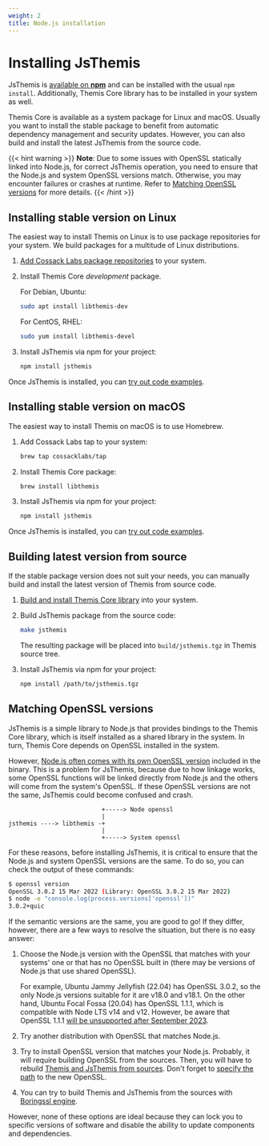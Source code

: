 ```yaml
---
weight: 2
title: Node.js installation
---
```


# Installing JsThemis

JsThemis is [available on **npm**](https://www.npmjs.com/package/jsthemis)
and can be installed with the usual `npm install`.
Additionally, Themis Core library has to be installed in your system as well.

Themis Core is available as a system package for Linux and macOS.
Usually you want to install the stable package to benefit from automatic dependency management and security updates.
However, you can also build and install the latest JsThemis from the source code.

  {{< hint warning >}}
  **Note**: Due to some issues with OpenSSL statically linked into Node.js, for correct JsThemis operation, you need to ensure that the Node.js and system OpenSSL versions match. Otherwise, you may encounter failures or crashes at runtime. Refer to [Matching OpenSSL versions](#matching-openssl-versions) for more details.
  {{< /hint >}}

## Installing stable version on Linux

The easiest way to install Themis on Linux is to use package repositories for your system.
We build packages for a multitude of Linux distributions.

 1. [Add Cossack Labs package repositories](/themis/installation/installation-from-packages/)
    to your system.

 2. Install Themis Core _development_ package.

    For Debian, Ubuntu:

    ```bash
    sudo apt install libthemis-dev
    ```

    For CentOS, RHEL:

    ```bash
    sudo yum install libthemis-devel
    ```

3. Install JsThemis via npm for your project:

    ```bash
    npm install jsthemis
    ```

Once JsThemis is installed, you can [try out code examples](../examples/).

## Installing stable version on macOS

The easiest way to install Themis on macOS is to use Homebrew.

 1. Add Cossack Labs tap to your system:

    ```bash
    brew tap cossacklabs/tap
    ```

 2. Install Themis Core package:

    ```bash
    brew install libthemis
    ```

 3. Install JsThemis via npm for your project:

    ```bash
    npm install jsthemis
    ```

Once JsThemis is installed, you can [try out code examples](../examples/).

## Building latest version from source

If the stable package version does not suit your needs,
you can manually build and install the latest version of Themis from source code.

 1. [Build and install Themis Core library](/themis/installation/installation-from-sources/)
    into your system.

 2. Build JsThemis package from the source code:

    ```bash
    make jsthemis
    ```

    The resulting package will be placed into `build/jsthemis.tgz`
    in Themis source tree.

 3. Install JsThemis via npm for your project:

    ```bash
    npm install /path/to/jsthemis.tgz
    ```

## Matching OpenSSL versions

JsThemis is a simple library to Node.js that provides bindings to the Themis Core library, which is itself installed as a shared library in the system. In turn, Themis Core depends on OpenSSL installed in the system.

However, [Node.js often comes with its own OpenSSL version](https://github.com/nodejs/TSC/blob/main/OpenSSL-Strategy.md) included in the binary. This is a problem for JsThemis, because due to how linkage works, some OpenSSL functions will be linked directly from Node.js and the others will come from the system's OpenSSL. If these OpenSSL versions are not the same, JsThemis could become confused and crash.

```
                          +-----> Node openssl
                          |
jsthemis ----> libthemis -+
                          |
                          +-----> System openssl
```

For these reasons, before installing JsThemis, it is critical to ensure that the Node.js and system OpenSSL versions are the same. To do so, you can check the output of these commands:

```bash
$ openssl version
OpenSSL 3.0.2 15 Mar 2022 (Library: OpenSSL 3.0.2 15 Mar 2022)
$ node -e "console.log(process.versions['openssl'])"
3.0.2+quic
```

If the semantic versions are the same, you are good to go! If they differ, however, there are a few ways to resolve the situation, but there is no easy answer:

1. Choose the Node.js version with the OpenSSL that matches with your systems' one or that has no OpenSSL built in (there may be versions of Node.js that use shared OpenSSL).

   For example, Ubuntu Jammy Jellyfish (22.04) has OpenSSL 3.0.2, so the only Node.js versions suitable for it are v18.0 and v18.1. On the other hand, Ubuntu Focal Fossa (20.04) has OpenSSL 1.1.1, which is compatible with Node LTS v14 and v12. However, be aware that OpenSSL 1.1.1 [will be unsupported after September 2023](https://www.openssl.org/blog/blog/2023/03/28/1.1.1-EOL/).

2. Try another distribution with OpenSSL that matches Node.js.

3. Try to install OpenSSL version that matches your Node.js. Probably, it will require building OpenSSL from the sources. Then, you will have to rebuild [Themis and JsThemis from sources](#building-latest-version-from-source). Don't forget to [specify the path](../../../installation/installation-from-sources/#cryptographic-backends) to the new OpenSSL.

4. You can try to build Themis and JsThemis from the sources with [Boringssl engine](../../../installation/installation-from-sources/#boringssl).

However, none of these options are ideal because they can lock you to specific versions of software and disable the ability to update components and dependencies.

